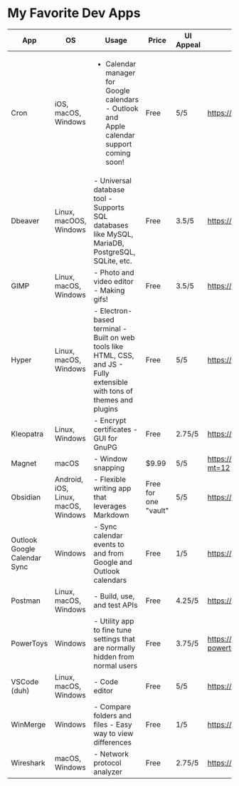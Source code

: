 # My Favorite Dev Apps

| **App**                      | **OS**                              | **Usage**                                                                                                                | **Price**            | **UI Appeal** | **Link**                                                                   |
|------------------------------|-------------------------------------|--------------------------------------------------------------------------------------------------------------------------|----------------------|---------------|----------------------------------------------------------------------------|
| Cron                         | iOS, macOS, Windows                 | <ul><li> Calendar manager for Google calendars - Outlook and Apple calendar support coming soon! </li></ul>                              | Free                 | 5/5           | https://cron.com/                                                          |
| Dbeaver                      | Linux, macOOS, Windows              | - Universal database tool - Supports SQL databases like MySQL, MariaDB, PostgreSQL, SQLite, etc.                         | Free                 | 3.5/5         | https://dbeaver.io/                                                        |
| GIMP                         | Linux, macOS, Windows               | - Photo and video editor - Making gifs!                                                                                  | Free                 | 3.5/5         | https://www.gimp.org/                                                      |
| Hyper                        | Linux, macOS, Windows               | - Electron-based terminal - Built on web tools like HTML, CSS, and JS - Fully extensible with tons of themes and plugins | Free                 | 5/5           | https://hyper.is/                                                          |
| Kleopatra                    | Linux, Windows                      | - Encrypt certificates - GUI for GnuPG                                                                                   | Free                 | 2.75/5        | https://gpg4win.org/download.html                                          |
| Magnet                       | macOS                               | - Window snapping                                                                                                        | $9.99                | 5/5           | https://apps.apple.com/us/app/magnet/id441258766?mt=12                     |
| Obsidian                     | Android, iOS, Linux, macOS, Windows | - Flexible writing app that leverages Markdown                                                                           | Free for one "vault" | 5/5           | https://obsidian.md/                                                       |
| Outlook Google Calendar Sync | Windows                             | - Sync calendar events to and from Google and Outlook calendars                                                          | Free                 | 1/5           | https://www.outlookgooglecalendarsync.com/                                 |
| Postman                      | Linux, macOS, Windows               | - Build, use, and test APIs                                                                                              | Free                 | 4.25/5        | https://www.postman.com/                                                   |
| PowerToys                    | Windows                             | - Utility app to fine tune settings that are normally hidden from normal users                                           | Free                 | 3.75/5        | https://apps.microsoft.com/store/detail/microsoft-powertoys/XP89DCGQ3K6VLD |
| VSCode (duh)                 | Linux, macOS, Windows               | - Code editor                                                                                                            | Free                 | 5/5           | https://code.visualstudio.com/                                             |
| WinMerge                     | Windows                             | - Compare folders and files - Easy way to view differences                                                               | Free                 | 1/5           | https://winmerge.org/?lang=en                                              |
| Wireshark                    | macOS, Windows                      | - Network protocol analyzer                                                                                              | Free                 | 2.75/5        | https://www.wireshark.org/                                                 |
